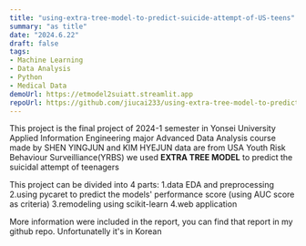 ```yaml
---
title: "using-extra-tree-model-to-predict-suicide-attempt-of-US-teens"
summary: "as title"
date: "2024.6.22"
draft: false
tags:
- Machine Learning
- Data Analysis
- Python
- Medical Data
demoUrl: https://etmodel2suiatt.streamlit.app
repoUrl: https://github.com/jiucai233/using-extra-tree-model-to-predict-suicide-attempt-of-US-teens
---
```


This project is the final project of 2024-1 semester in Yonsei University 
Applied Information Engineering major 
Advanced Data Analysis course
made by SHEN YINGJUN and KIM HYEJUN
data are from USA Youth Risk Behaviour Surveilliance(YRBS)
we used **EXTRA TREE MODEL** to predict the suicidal attempt of teenagers

This project can be divided into 4 parts:
1.data EDA and preprocessing
2.using pycaret to predict the models' performance score (using AUC score as criteria)
3.remodeling using scikit-learn
4.web application

More information were included in the report, you can find that report in my github repo. Unfortunatelly it's in Korean
